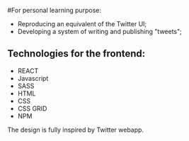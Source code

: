 #For personal learning purpose:

- Reproducing an equivalent of the Twitter UI;
- Developing a system of writing and publishing "tweets";


## Technologies for the frontend:

- REACT
- Javascript
- SASS
- HTML
- CSS
- CSS GRID
- NPM

The design is fully inspired by Twitter webapp. 